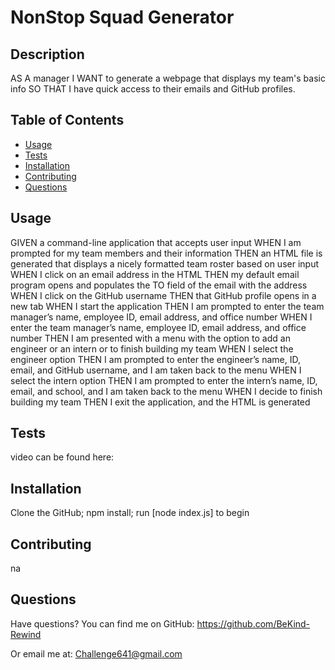 # NonStop Squad Generator



## Description
AS A manager I WANT to generate a webpage that displays my team's basic info SO THAT I have quick access to their emails and GitHub profiles.

## Table of Contents
  - [Usage](#usage)
  - [Tests](#tests)
  - [Installation](#installation)
  - [Contributing](#contributing)
  - [Questions](#questions)



## Usage
GIVEN a command-line application that accepts user input
WHEN I am prompted for my team members and their information
THEN an HTML file is generated that displays a nicely formatted team roster based on user input
WHEN I click on an email address in the HTML
THEN my default email program opens and populates the TO field of the email with the address
WHEN I click on the GitHub username
THEN that GitHub profile opens in a new tab
WHEN I start the application
THEN I am prompted to enter the team manager’s name, employee ID, email address, and office number
WHEN I enter the team manager’s name, employee ID, email address, and office number
THEN I am presented with a menu with the option to add an engineer or an intern or to finish building my team
WHEN I select the engineer option
THEN I am prompted to enter the engineer’s name, ID, email, and GitHub username, and I am taken back to the menu
WHEN I select the intern option
THEN I am prompted to enter the intern’s name, ID, email, and school, and I am taken back to the menu
WHEN I decide to finish building my team
THEN I exit the application, and the HTML is generated


## Tests
video can be found here:



## Installation
Clone the GitHub; npm install; run [node index.js] to begin 



## Contributing
na



## Questions

Have questions?
You can find me on GitHub:
https://github.com/BeKind-Rewind

Or email me at:
Challenge641@gmail.com



    